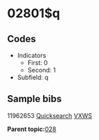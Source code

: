 # 02801$q

## Codes

-   Indicators
    -   First: 0
    -   Second: 1
-   Subfield: q

## Sample bibs

11962653 [Quicksearch](https://search.library.yale.edu/catalog/11962653) [VXWS](http://prodorbis.library.yale.edu:7014/vxws/GetHoldingsService?bibId=11962653)

**Parent topic:**[028](../../tags/028/028.md)

